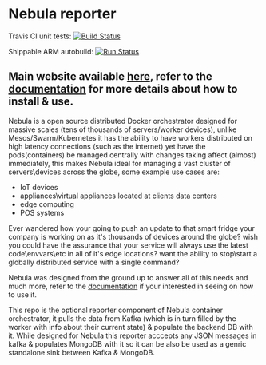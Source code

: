 # Nebula reporter

Travis CI unit tests: [![Build Status](https://travis-ci.org/nebula-orchestrator/reporter.svg?branch=master)](https://travis-ci.org/nebula-orchestrator/reporter)

Shippable ARM autobuild: [![Run Status](https://api.shippable.com/projects/5c72a897339444060092f8cf/badge?branch=master)]()

## Main website available [here](https://nebula-orchestrator.github.io/), refer to the [documentation](http://nebula.readthedocs.io/en/latest/) for more details about how to install & use.

Nebula is a open source distributed Docker orchestrator designed for massive scales (tens of thousands of servers/worker devices), unlike Mesos/Swarm/Kubernetes it has the ability to have workers distributed on high latency connections (such as the internet) yet have the pods(containers) be managed centrally with changes taking affect (almost) immediately, this makes Nebula ideal for managing a vast cluster of servers\devices across the globe, some example use cases are:

* IoT devices
* appliances\virtual appliances located at clients data centers 
* edge computing
* POS systems

Ever wandered how your going to push an update to that smart fridge your company is working on as it's thousands of devices around the globe?
wish you could have the assurance that your service will always use the latest code\envvars\etc in all of it's edge locations?
want the ability to stop\start a globally distributed service with a single command?

Nebula was designed from the ground up to answer all of this needs and much more, refer to the [documentation](http://nebula.readthedocs.io/en/latest/) if your interested in seeing on how to use it.

This repo is the optional reporter component of Nebula container orchestrator, it pulls the data from Kafka (which is in turn filled by the worker with info about their current state) & populate the backend DB with it.
While designed for Nebula this reporter acccepts any JSON messages in kafka & populates MongoDB with it so it can be also be used as a genric standalone sink between Kafka & MongoDB.

